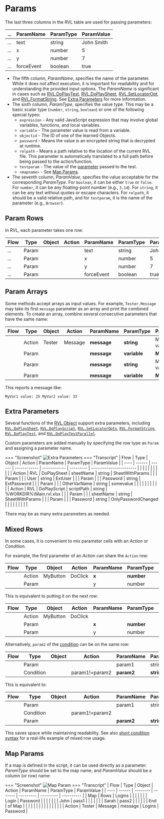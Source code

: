 # Params

The last three columns in the RVL table are used for passing parameters:

| ... | ParamName  | ParamType | ParamValue |
| --- | ---------- | --------- | ---------- |
| ... | text       | string    | John Smith |
| ... | x          | number    | 5          |
| ... | y          | number    | 7          |
| ... | forceEvent | boolean   | true       |

*   The fifth column, *ParamName*, specifies the name of the parameter. While it does not affect execution, it is important for readability and for understanding the provided input options. The *ParamName* is significant in cases such as [RVL.DoPlayTest](/Libraries/RVL#doplaytest), [RVL.DoPlaySheet](/Libraries/RVL#doplaysheet), [RVL.SetLocatorOpt](/Libraries/RVL#setlocatoropts), and [RVL.FormatString](/Libraries/RVL#formatstring). See [Extra Parameters](#extra-parameters) for more information.
*   The sixth column, *ParamType*, specifies the value type. This may be a basic scalar type (`number`, `string`, `boolean`) or one of the following special types:
    *   `expression` - Any valid JavaScript expression that may involve global variables, functions, and local variables.
    *   `variable` - The parameter value is read from a variable.
    *   `objectid` - The ID of one of the learned Objects.
    *   `password` - Means the value is an encrypted string that is decrypted at runtime.
    *   `relpath` - Means a path relative to the location of the current RVL file. This parameter is automatically translated to a full path before being passed to the action/function.
    *   `testparam` - The value of the [parameter](/Guide/Frameworks/parameters) passed to the test.
    *   `<mapname>` - See [Map Params](#map-params).
*   The seventh column, *ParamValue*, specifies the value acceptable for the corresponding *ParamType*. For `boolean`, it can be either `true` or `false`. For `number`, it can be any floating-point number (e.g., `3.14`). For `string`, it can be any text without quotes or escape characters. For `relpath`, it should be a valid relative path, and for `testparam`, it is the name of the parameter (e.g., `Browser`).

## Param Rows

In RVL, each parameter takes one row:

| Flow | Type  | Object | Action | ParamName  | ParamType | ParamValue |
| ---- | ----- | ------ | ------ | ---------- | --------- | ---------- |
| ...  | Param |        |        | text       | string    | John Smith |
| ...  | Param |        |        | x          | number    | 5          |
| ...  | Param |        |        | y          | number    | 7          |
| ...  | Param |        |        | forceEvent | boolean   | true       |

## Param Arrays

Some methods accept arrays as input values. For example, `Tester.Message` may take its first `message` parameter as an array and print the combined elements. To create an array, combine several consecutive parameters that have the same name:

| Flow | Type   | Object | Action  | ParamName   | ParamType    | ParamValue    |
| ---- | ------ | ------ | ------- | ----------- | ------------ | ------------- |
|      | Action | Tester | Message | **message** | **string**   | MyVar1 value: |
|      | Param  |        |         | **message** | **variable** | **MyVar1**    |
|      | Param  |        |         | **message** | **string**   | MyVar2 value: |
|      | Param  |        |         | **message** | **variable** | **MyVar2**    |

This reports a message like:

    MyVar1 value: 25 MyVar2 value: 33

## Extra Parameters

Several functions of the [RVL Object](../Libraries/RVL.md) support extra parameters, including [`RVL.DoPlaySheet`](RVL_DoPlay.md), [`RVL.DoPlayScript`](RVL_DoPlay.md), [`RVL.SetLocatorOpts`](../Libraries/RVL.md#setlocatoropts), [`RVL.FormatString`](../Libraries/RVL.md#formatstring), [`RVL.DoPlayTest`](../Libraries/RVL.md#doplaytest), and [`RVL.DoPlayTestParallel`](../Libraries/RVL.md#doplaytestparallel).

Custom parameters are added manually by specifying the row type as `Param` and assigning a parameter name.

=== "Screenshot"
    ![Extra Parameters](./img/Params_ExtraParams.png)
=== "Transcript"
    | Flow | Type   | Object | Action       | ParamName    | ParamType | ParamValue              |
    | ---- | ------ | ------ | ------------ | ------------ | --------- | ----------------------- |
    |      |        |        |              |              |           |                         |
    |      | Action | RVL    | DoPlaySheet  | sheetName    | string    | SheetWithParams         |
    |      | Param  |        |              | User         | string    | ExtUser                 |
    |      | Param  |        |              | Password     | string    | ExtPassword             |
    |      | Param  |        |              | OtherVarName | string    | somevalue               |
    |      |        |        |              |              |           |                         |
    |      | Action | RVL    | DoPlayScript | scriptPath   | string    | %WORKDIR%\Main.rvl.xlsx |
    |      | Param  |        |              | sheetName    | string    | SheetWithParams         |
    |      | Param  |        |              | Password     | string    | OnlyPasswordChanged     |
    |      |        |        |              |              |           |                         |

There may be as many extra parameters as needed.

## Mixed Rows

In some cases, it is convenient to mix parameter cells with an *Action* or *Condition*.

For example, the first parameter of an *Action* can share the `Action` row:

| Flow | Type   | Object   | Action  | ParamName | ParamType  | ParamValue |
| ---- | ------ | -------- | ------- | --------- | ---------- | ---------- |
|      | Action | MyButton | DoClick | **x**     | **number** | **5**      |
|      | Param  |          |         | y         | number     | 7          |

This is equivalent to putting it on the next row:

| Flow | Type   | Object   | Action  | ParamName | ParamType  | ParamValue |
| ---- | ------ | -------- | ------- | --------- | ---------- | ---------- |
|      | Action | MyButton | DoClick |           |            |            |
|      | Param  |          |         | **x**     | **number** | **5**      |
|      | Param  |          |         | y         | number     | 7          |

Alternatively, `param2` of the [condition](Conditions.md) can be on the same row:

| Flow | Type      | Object | Action         | ParamName  | ParamType  | ParamValue |
| ---- | --------- | ------ | -------------- | ---------- | ---------- | ---------- |
|      | Param     |        |                | param1     | string     | Text1      |
|      | Condition |        | param1!=param2 | **param2** | **string** | **Text2**  |

This is equivalent to:

| Flow | Type      | Object | Action         | ParamName  | ParamType  | ParamValue |
| ---- | --------- | ------ | -------------- | ---------- | ---------- | ---------- |
|      | Param     |        |                | param1     | string     | Text1      |
|      | Condition |        | param1!=param2 |            |            |            |
|      | Param     |        |                | **param2** | **string** | **Text2**  |

This saves space while maintaining readability. See also [short condition syntax](Conditions.md#short-condition-syntax) for a real-life example of mixed row usage.

## Map Params

If a map is defined in the script, it can be used directly as a parameter. *ParamType* should be set to the map name, and *ParamValue* should be a column (or row) name:

=== "Screenshot"
    ![Map Param](./img/Params_MapValue.png)
=== "Transcript"
    | Flow | Type   | Object   | Action  | ParamName | ParamType | ParamValue |
    | ---- | ------ | -------- | ------- | --------- | --------- | ---------- |
    | Map  | Rows   | Logins   |         |           |           |            |
    |      | Login  | Password |         |           |           |            |
    |      | John   | pass1    |         |           |           |            |
    |      | Sarah  | pass2    |         |           |           |            |
    | End  | of Map |          |         |           |           |            |
    |      |        |          |         |           |           |            |
    |      | Action | Tester   | Message | message   | Logins    | Password   |